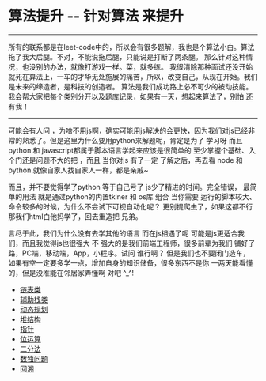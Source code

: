 # 算法提升 -- 针对算法 来提升

---
所有的联系都是在leet-code中的，所以会有很多题解，我也是个算法小白。算法拖了我大后腿。不对，不能说拖后腿，只能说是打断了两条腿。
那么针对这种情况，也没别的办法，就像打游戏一样。菜，就多练。
我很清除那种面试还没开始就死在算法上，一车的才华无处施展的痛苦，所以，改变自己，从现在开始。我们是未来的缔造者，是科技的创造者。
算法是我们成功路上必不可少的被动技能。
我会帮大家把每个类别分开以及题库记录，如果有一天，想起来算法了，别怕 还有我！

---
可能会有人问 ，为啥不用js啊，确实可能用js解决的会更快，因为我们对js已经非常的熟悉了。但是这里为什么要用python来解题呢，肯定是为了
学习呀 而且python 和 javascript都属于脚本语言学起来应该是很简单的 至少掌握个基础、入个门还是问题不大的把 ，而且 当你对js 有了一定
了解之后，再去看 node 和 python 就像自家人找自家人一样，都是亲戚~

而且，并不要觉得学了python 等于自己亏了 js少了精进的时间。完全错误， 最简单的用法 就是通过python的内置tkiner 和 os库 组合 当你需要
运行的脚本较大、命令较多的时候，为什么不尝试下可视自动化呢？ 更别提爬虫了，如果这都不行那我们html白他妈学了，回去重造把 兄弟。

言尽于此，我们为什么没有去学其他的语言 而在js相遇了呢 可能是js更适合我们，而且我觉得js也很强大 不 强大的是我们前端工程师，很多前辈为我们
铺好了路，PC端，移动端，App，小程序。试问 谁行啊？ 但是我们也不要闭门造车， 如果有空一定要多学一点，增加自身的知识储备，很多东西不是你
一两天能看懂的，但是没准能在邻居家弄懂啊 对吧 ^_^!

+ [链表类](zero-to-one/Problem/ListNode.md)
+ [辅助栈类](zero-to-one/Problem/Stack.md)
+ [动态规划](zero-to-one/Problem/Dynamic_Programming.md)
+ [堆结构](zero-to-one/Problem/Heapq.md)
+ [指针](zero-to-one/Problem/Point.md)
+ [位运算](zero-to-one/Problem/Bitwise.md)
+ [二分法](zero-to-one/Problem/dichotomy.md)
+ [数独问题](zero-to-one/Problem/Sudoku.md)
+ [回溯](zero-to-one/Problem/backtracking.md)
